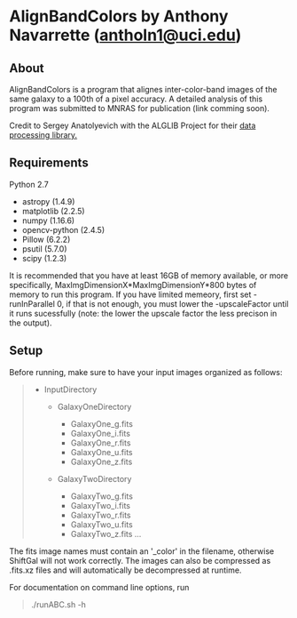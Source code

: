 # AlignBandColors by Anthony Navarrette (antholn1@uci.edu)

## About

AlignBandColors is a program that alignes inter-color-band images of the same galaxy to a 100th of a pixel accuracy.  A detailed analysis of this program was submitted to MNRAS for publication (link comming soon).  

Credit to Sergey Anatolyevich with the ALGLIB Project for their [data processing library.](https://www.alglib.net/)

## Requirements

Python 2.7
   - astropy        (1.4.9)
   - matplotlib     (2.2.5)
   - numpy          (1.16.6)
   - opencv-python  (2.4.5)
   - Pillow         (6.2.2)
   - psutil         (5.7.0)
   - scipy          (1.2.3)

It is recommended that you have at least 16GB of memory available, or more specifically, MaxImgDimensionX\*MaxImgDimensionY\*800 bytes of memory to run this program. If you have limited memeory, first set -runInParallel 0, if that is not enough, you must lower the -upscaleFactor until it runs sucessfully (note: the lower the upscale factor the less precison in the output).

## Setup

Before running, make sure to have your input images organized as follows:

>* InputDirectory
>    * GalaxyOneDirectory
>        * GalaxyOne_g.fits
>        * GalaxyOne_i.fits
>        * GalaxyOne_r.fits
>        * GalaxyOne_u.fits
>        * GalaxyOne_z.fits
>
>     * GalaxyTwoDirectory
>        * GalaxyTwo_g.fits
>        * GalaxyTwo_i.fits
>        * GalaxyTwo_r.fits
>        * GalaxyTwo_u.fits
>        * GalaxyTwo_z.fits
>...

The fits image names must contain an '_color' in the filename, otherwise ShiftGal will not work correctly.  The images can also be compressed as .fits.xz files and will automatically be decompressed at runtime.

For documentation on command line options, run 
>./runABC.sh -h
